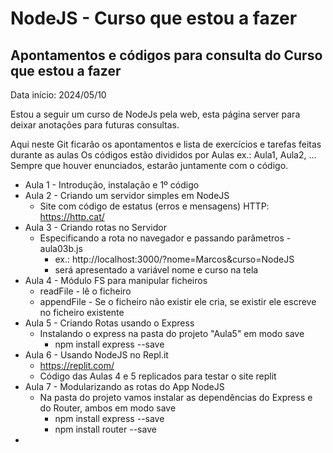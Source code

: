 # NodeJS - Curso que estou a fazer


## Apontamentos e códigos para consulta do Curso que estou a fazer
Data início: 2024/05/10

Estou a seguir um curso de NodeJs pela web, esta página server para deixar anotações para futuras consultas.

Aqui neste Git ficarão os apontamentos e lista de exercícios e tarefas feitas durante as aulas
Os códigos estão divididos por Aulas ex.: Aula1, Aula2, ...
Sempre que houver enunciados, estarão juntamente com o código.

- Aula 1 - Introdução, instalação e 1º código
- Aula 2 - Criando um servidor simples em NodeJS
    - Site com código de estatus (erros e mensagens) HTTP: https://http.cat/
- Aula 3 - Criando rotas no Servidor
    - Especificando a rota no navegador e passando parâmetros - aula03b.js
        - ex.: http://localhost:3000/?nome=Marcos&curso=NodeJS
        - será apresentado a variável nome e curso na tela
- Aula 4 - Módulo FS para manipular ficheiros
    - readFile - lê o ficheiro
    - appendFile - Se o ficheiro não existir ele cria, se existir ele escreve no ficheiro existente
- Aula 5 - Criando Rotas usando o Express
    - Instalando o express na pasta do projeto "Aula5" em modo save
        - npm install express --save
- Aula 6 - Usando NodeJS no Repl.it
    - https://replit.com/
    - Código das Aulas 4 e 5 replicados para testar o site replit
- Aula 7 - Modularizando as rotas do App NodeJS
    - Na pasta do projeto vamos instalar as dependências do Express e do Router, ambos em modo save
        - npm install express --save
        - npm install router --save
- 

